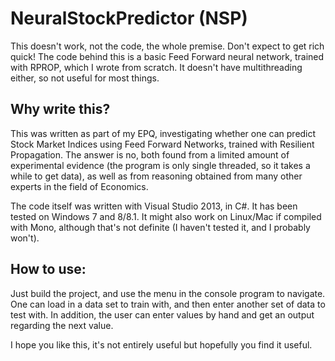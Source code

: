 # NeuralStockPredictor (NSP)
This doesn't work, not the code, the whole premise. Don't expect to get rich quick! The code behind this is a basic Feed Forward neural network, trained with RPROP, which I wrote from scratch. It doesn't have multithreading either, so not useful for most things.

## Why write this?
This was written as part of my EPQ, investigating whether one can predict Stock Market Indices using Feed Forward Networks, trained with Resilient Propagation. The answer is no, both found from a limited amount of experimental evidence (the program is only single threaded, so it takes a while to get data), as well as from reasoning obtained from many other experts in the field of Economics.

The code itself was written with Visual Studio 2013, in C#. It has been tested on Windows 7 and 8/8.1. It might also work on Linux/Mac if compiled with Mono, although that's not definite (I haven't tested it, and I probably won't).

## How to use:

Just build the project, and use the menu in the console program to navigate. One can load in a data set to train with, and then enter another set of data to test with. In addition, the user can enter values by hand and get an output regarding the next value. 

I hope you like this, it's not entirely useful but hopefully you find it useful.
